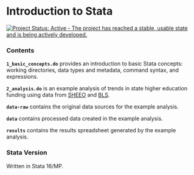 # Introduction to Stata

[![Project Status: Active - The project has reached a stable, usable state and is being actively developed.](https://www.repostatus.org/badges/latest/active.svg)](https://www.repostatus.org/#active)


### Contents

__`1_basic_concepts.do`__ provides an introduction to basic Stata concepts: working directories, data types and metadata, command syntax, and expressions.

__`2_analysis.do`__ is an example analysis of trends in state higher education funding using data from [SHEEO](https://shef.sheeo.org/data-downloads/) and [BLS](https://www.bls.gov/cpi/research-series/home.htm).

__`data-raw`__ contains the original data sources for the example analysis.

__`data`__ contains processed data created in the example analysis.

__`results`__ contains the results spreadsheet generated by the example analysis.


### Stata Version

Written in Stata 16/MP.


